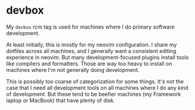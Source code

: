 # devbox

My `devbox` rcm tag is used for machines where I do primary software development.

At least initially, this is mostly for my neovim configuration.
I share my dotfiles across all machines, and I generally want a consistent editing experience in neovim.
But many development-focused plugins install tools like compilers and formatters.
Those are way too heavy to install on machines where I'm not generally doing development.

This is possibly too coarse of categorization for some things.
It's not the case that I need all development tools on all machines where I do any kind of development.
But these tend to be beefier machines (my Framework laptop or MacBook) that have plenty of disk.
